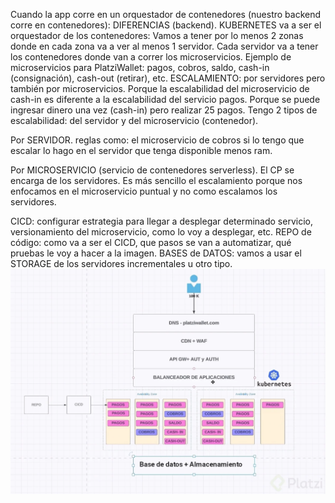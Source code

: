 Cuando la app corre en un orquestador de contenedores (nuestro backend corre en contenedores):
DIFERENCIAS (backend). KUBERNETES va a ser el orquestador de los contenedores:
Vamos a tener por lo menos 2 zonas donde en cada zona va a ver al menos 1 servidor. Cada servidor va a tener los contenedores donde van a correr los microservicios.
Ejemplo de microservicios para PlatziWallet: pagos, cobros, saldo, cash-in (consignación), cash-out (retirar), etc.
ESCALAMIENTO: por servidores pero también por microservicios. Porque la escalabilidad del microservicio de cash-in es diferente a la escalabilidad del servicio pagos. Porque se puede ingresar dinero una vez (cash-in) pero realizar 25 pagos.
Tengo 2 tipos de escalabilidad: del servidor y del microservicio (contenedor).

Por SERVIDOR. reglas como: el microservicio de cobros si lo tengo que escalar lo hago en el servidor que tenga disponible menos ram.

Por MICROSERVICIO (servicio de contenedores serverless). El CP se encarga de los servidores. Es más sencillo el escalamiento porque nos enfocamos en el microservicio puntual y no como escalamos los servidores.

CICD: configurar estrategia para llegar a desplegar determinado servicio, versionamiento del microservicio, como lo voy a desplegar, etc.
REPO de código: como va a ser el CICD, que pasos se van a automatizar, qué pruebas le voy a hacer a la imagen.
BASES de DATOS: vamos a usar el STORAGE de los servidores incrementales u otro tipo.
![Alt text](image-2.png)
